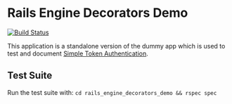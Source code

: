 Rails Engine Decorators Demo
============================

[![Build Status](https://travis-ci.org/gonzalo-bulnes/rails_engine_decorators_demo.png?branch=master)](https://travis-ci.org/gonzalo-bulnes/rails_engine_decorators_demo)

This application is a standalone version of the dummy app which is used to test and document [Simple Token Authentication][sta].

  [sta]: https://github.com/gonzalo-bulnes/simple_token_authentication

## Test Suite

Run the test suite with: `cd rails_engine_decorators_demo && rspec spec`

